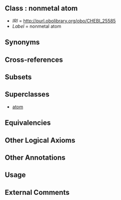 
## Class : nonmetal atom

 * *IRI* = http://purl.obolibrary.org/obo/CHEBI_25585
 * *Label* = nonmetal atom

## Synonyms


## Cross-references


## Subsets


## Superclasses

 * [atom](../../CHEBI/50/CHEBI_33250.md)

## Equivalencies


## Other Logical Axioms


## Other Annotations


## Usage


## External Comments

